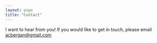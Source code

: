 ```yaml
---
layout: page
title: "Contact"
---
```


I want to hear from you! If you would like to get in touch, please email acbergan@gmail.com
